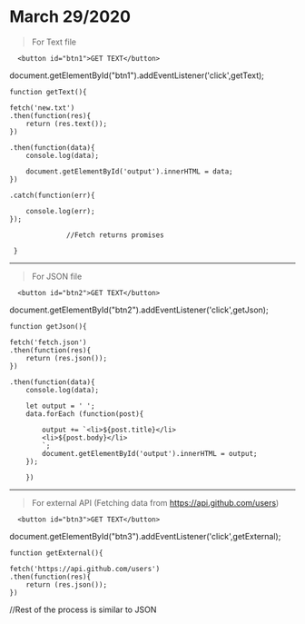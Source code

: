 # March 29/2020

> For Text file

```  <button id="btn1">GET TEXT</button>```

>

document.getElementById("btn1").addEventListener('click',getText);


>
  
    function getText(){

    fetch('new.txt')
    .then(function(res){
        return (res.text());
    }) 

    .then(function(data){
        console.log(data);

        document.getElementById('output').innerHTML = data;
    })

    .catch(function(err){

        console.log(err);
    });
    
                  //Fetch returns promises

     }



---

> For JSON file

```  <button id="btn2">GET TEXT</button>```

>
document.getElementById("btn2").addEventListener('click',getJson);


> 
    function getJson(){

    fetch('fetch.json')
    .then(function(res){
        return (res.json());
    }) 

    .then(function(data){
        console.log(data);

        let output = ' ';
        data.forEach (function(post){

            output += `<li>${post.title}</li>
            <li>${post.body}</li>
            `;
            document.getElementById('output').innerHTML = output;
        });
            
        })
            

---

> For external API (Fetching data from https://api.github.com/users)

```  <button id="btn3">GET TEXT</button>```

>
document.getElementById("btn3").addEventListener('click',getExternal);

>
    function getExternal(){

    fetch('https://api.github.com/users')
    .then(function(res){
        return (res.json());
    }) 

//Rest of the process is similar to JSON